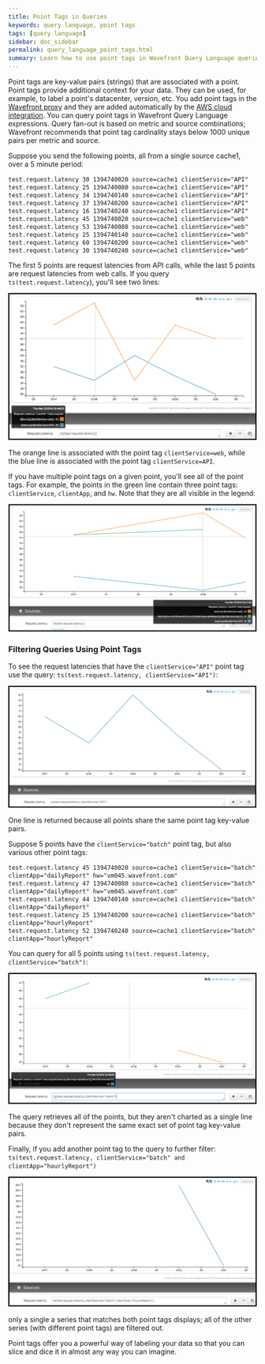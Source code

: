 ```yaml
---
title: Point Tags in Queries
keywords: query language, point tags
tags: [query language]
sidebar: doc_sidebar
permalink: query_language_point_tags.html
summary: Learn how to use point tags in Wavefront Query Language queries.
---
```

Point tags are key-value pairs (strings) that are associated with a point. Point tags provide additional context for your data. They can be used, for example, to label a point's datacenter, version, etc. You add point tags in the [Wavefront proxy](proxies_preprocessor_rules.html) and they are added automatically by the [AWS cloud integration](integrations_aws_metrics#wavefront-point-tags). You can query point tags in Wavefront Query Language expressions. Query fan-out is based on metric and source combinations; Wavefront recommends that point tag cardinality stays below 1000 unique pairs per metric and source.
 
Suppose you send the following points, all from a single source cache1, over a 5 minute period:

```
test.request.latency 30 1394740020 source=cache1 clientService="API" 
test.request.latency 25 1394740080 source=cache1 clientService="API" 
test.request.latency 34 1394740140 source=cache1 clientService="API" 
test.request.latency 37 1394740200 source=cache1 clientService="API" 
test.request.latency 16 1394740240 source=cache1 clientService="API" 
test.request.latency 45 1394740020 source=cache1 clientService="web" 
test.request.latency 53 1394740080 source=cache1 clientService="web" 
test.request.latency 25 1394740140 source=cache1 clientService="web" 
test.request.latency 60 1394740200 source=cache1 clientService="web" 
test.request.latency 30 1394740240 source=cache1 clientService="web"
```
The first 5 points are request latencies from API calls, while the last 5 points are request latencies from web calls. If you query `ts(test.request.latency`), you'll see two lines:

![Two lines](images/two_lines.png)

The orange line is associated with the point tag `clientService=web`, while the blue line is associated with the point tag `clientService=API`. 

If you have multiple point tags on a given point, you'll see all of the point tags. For example, the points in the green line contain three point tags: `clientService`, `clientApp`, and `hw`. Note that they are all visible in the legend:

![Three lines](images/three_lines.png)

### Filtering Queries Using Point Tags

To see the request latencies that have the `clientService="API"` point tag use the query: `ts(test.request.latency, clientService="API")`:

![One point tag](images/one_point_tag.png)

One line is returned because all points share the same point tag key-value pairs. 
 
Suppose 5 points have the `clientService="batch"` point tag, but also various other point tags:

```
test.request.latency 45 1394740020 source=cache1 clientService="batch" clientApp="dailyReport" hw="vm045.wavefront.com" 
test.request.latency 47 1394740080 source=cache1 clientService="batch" clientApp="dailyReport" hw="vm045.wavefront.com" 
test.request.latency 44 1394740140 source=cache1 clientService="batch" clientApp="dailyReport"  
test.request.latency 25 1394740200 source=cache1 clientService="batch" clientApp="hourlyReport" 
test.request.latency 52 1394740240 source=cache1 clientService="batch" clientApp="hourlyReport"
```

You can query for all 5 points using `ts(test.request.latency, clientService="batch")`:

![Three point tags](images/three_point_tags.png)

The query retrieves all of the points, but they aren't charted as a single line because they don't represent the same exact set of point tag key-value pairs.
 
Finally, if you add another point tag to the query to further filter: `ts(test.request.latency, clientService="batch" and clientApp="hourlyReport")`

![Both point tags](images/both_point_tags.png)
 
only a single a series that matches both point tags displays; all of the other series (with different point tags) are filtered out.
 
Point tags offer you a powerful way of labeling your data so that you can slice and dice it in almost any way you can imagine.

